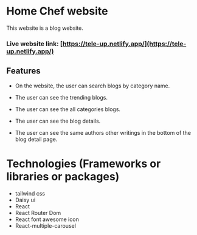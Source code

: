 # Home Chef website

This website is a blog website.


### Live website link: [https://tele-up.netlify.app/](https://tele-up.netlify.app/)



## Features

* On the website, the user can search blogs by category name.

* The user can see the trending blogs.

* The user can see the all categories blogs.

* The user can see the blog details.

* The user can see the same authors other writings in the bottom of the blog detail page.



# Technologies (Frameworks or libraries or packages)

* tailwind css
* Daisy ui
* React
* React Router Dom
* React font awesome icon
* React-multiple-carousel

